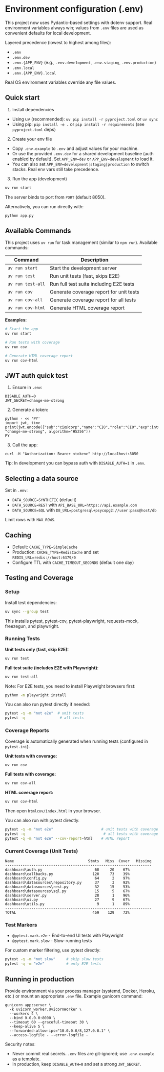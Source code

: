 # Environment configuration (.env)

This project now uses Pydantic-based settings with dotenv support. Real environment variables always win; values from `.env` files are used as convenient defaults for local development.

Layered precedence (lowest to highest among files):
- `.env`
- `.env.dev`
- `.env.{APP_ENV}` (e.g., `.env.development`, `.env.staging`, `.env.production`)
- `.env.local`
- `.env.{APP_ENV}.local`

Real OS environment variables override any file values.

## Quick start

1) Install dependencies
- Using uv (recommended): `uv pip install -r pyproject.toml` or `uv sync`
- Using pip: `pip install -e .` or `pip install -r requirements` (see `pyproject.toml` deps)

2) Create your env file
- Copy `.env.example` to `.env` and adjust values for your machine.
- Or use the provided `.env.dev` for a shared development baseline (auth enabled by default). Set `APP_ENV=dev` or `APP_ENV=development` to load it.
- You can also set `APP_ENV=development|staging|production` to switch stacks. Real env vars still take precedence.

3) Run the app (development)
```bash
uv run start
```

The server binds to port from `PORT` (default 8050).

Alternatively, you can run directly with:
```bash
python app.py
```

## Available Commands

This project uses `uv run` for task management (similar to `npm run`). Available commands:

| Command | Description |
|---------|-------------|
| `uv run start` | Start the development server |
| `uv run test` | Run unit tests (fast, skips E2E) |
| `uv run test-all` | Run full test suite including E2E tests |
| `uv run cov` | Generate coverage report for unit tests |
| `uv run cov-all` | Generate coverage report for all tests |
| `uv run cov-html` | Generate HTML coverage report |

**Examples:**
```bash
# Start the app
uv run start

# Run tests with coverage
uv run cov

# Generate HTML coverage report
uv run cov-html
```

## JWT auth quick test

1) Ensure in `.env`:
```
DISABLE_AUTH=0
JWT_SECRET=change-me-strong
```

2) Generate a token:
```
python - << 'PY'
import jwt, time
print(jwt.encode({"sub":"cio@corp","name":"CIO","role":"CIO","exp":int(time.time())+3600}, "change-me-strong", algorithm="HS256"))
PY
```

3) Call the app:
```
curl -H "Authorization: Bearer <token>" http://localhost:8050
```

Tip: In development you can bypass auth with `DISABLE_AUTH=1` in `.env`.

## Selecting a data source

Set in `.env`:
- `DATA_SOURCE=SYNTHETIC` (default)
- `DATA_SOURCE=REST` with `API_BASE_URL=https://api.example.com`
- `DATA_SOURCE=SQL` with `DB_URL=postgresql+psycopg2://user:pass@host/db`

Limit rows with `MAX_ROWS`.

## Caching

- Default: `CACHE_TYPE=SimpleCache`
- Production: `CACHE_TYPE=RedisCache` and set `REDIS_URL=redis://host:6379/0`
- Configure TTL with `CACHE_TIMEOUT_SECONDS` (default one day)

## Testing and Coverage

### Setup
Install test dependencies:
```bash
uv sync --group test
```

This installs pytest, pytest-cov, pytest-playwright, requests-mock, freezegun, and playwright.

### Running Tests

**Unit tests only (fast, skip E2E):**
```bash
uv run test
```

**Full test suite (includes E2E with Playwright):**
```bash
uv run test-all
```

Note: For E2E tests, you need to install Playwright browsers first:
```bash
python -m playwright install
```

You can also run pytest directly if needed:
```bash
pytest -q -m "not e2e"  # unit tests
pytest -q                # all tests
```

### Coverage Reports

Coverage is automatically generated when running tests (configured in `pytest.ini`).

**Unit tests with coverage:**
```bash
uv run cov
```

**Full tests with coverage:**
```bash
uv run cov-all
```

**HTML coverage report:**
```bash
uv run cov-html
```
Then open `htmlcov/index.html` in your browser.

You can also run with pytest directly:
```bash
pytest -q -m "not e2e"                      # unit tests with coverage
pytest -q                                    # all tests with coverage
pytest -q -m "not e2e" --cov-report=html    # HTML report
```

### Current Coverage (Unit Tests)
```
Name                                  Stmts   Miss  Cover   Missing
-------------------------------------------------------------------
dashboard\auth.py                        60     20    67%   
dashboard\callbacks.py                  120     73    39%   
dashboard\config.py                      64      2    97%   
dashboard\datasources\repository.py      37      3    92%   
dashboard\datasources\rest.py            32     15    53%   
dashboard\datasources\sql.py             15      5    67%   
dashboard\server.py                      28      1    96%   
dashboard\ui.py                          27      9    67%   
dashboard\utils.py                        9      1    89%   
-------------------------------------------------------------------
TOTAL                                   459    129    72%
```

### Test Markers
- `@pytest.mark.e2e` - End-to-end UI tests with Playwright
- `@pytest.mark.slow` - Slow-running tests

For custom marker filtering, use pytest directly:
```bash
pytest -q -m "not slow"     # skip slow tests
pytest -q -m "e2e"          # only E2E tests
```

## Running in production

Provide environment via your process manager (systemd, Docker, Heroku, etc.) or mount an appropriate `.env` file. Example gunicorn command:
```
gunicorn app:server \
  -k uvicorn_worker.UvicornWorker \
  --workers 4 \
  --bind 0.0.0.0:8000 \
  --timeout 60 --graceful-timeout 30 \
  --keep-alive 5 \
  --forwarded-allow-ips="10.0.0.0/8,127.0.0.1" \
  --access-logfile - --error-logfile -
```

Security notes:
- Never commit real secrets. `.env` files are git-ignored; use `.env.example` as a template.
- In production, keep `DISABLE_AUTH=0` and set a strong `JWT_SECRET`.